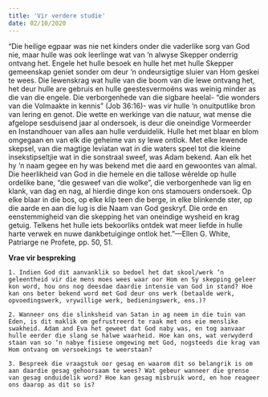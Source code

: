 ```yaml
---
title: 'Vir verdere studie'
date: 02/10/2020
---
```


“Die heilige egpaar was nie net kinders onder die vaderlike sorg van God nie, maar hulle was ook leerlinge wat van ‘n alwyse Skepper onderrig ontvang het. Engele het hulle besoek en hulle het met hulle Skepper gemeenskap geniet sonder om deur ‘n ondeursigtige sluier van Hom geskei te wees. Die lewenskrag wat hulle van die boom van die lewe ontvang het, het deur hulle are gebruis en hulle geestesvermoëns was weinig minder as die van die engele. Die verborgenhede van die sigbare heelal- “die wonders van die Volmaakte in kennis” (Job 36:16)- was vir hulle ‘n onuitputlike bron van lering en genot. Die wette en werkinge van die natuur, wat mense die afgelope sesduisend jaar al ondersoek, is deur die oneindige Vormeerder en Instandhouer van alles aan hulle verduidelik. Hulle het met blaar en blom omgegaan en van elk die geheime van sy lewe ontlok. Met elke lewende skepsel, van die magtige leviatan wat in die waters speel tot die kleine insekstipseltjie wat in die sonstraal sweef, was Adam bekend. Aan elk het hy ‘n naam gegee en hy was bekend met die aard en gewoontes van almal. Die heerlikheid van God in die hemele en die tallose wêrelde op hulle ordelike bane, “die gesweef van die wolke”, die verborgenhede van lig en klank, van dag en nag, al hierdie dinge kon ons stamouers ondersoek. Op elke blaar in die bos, op elke klip teen die berge, in elke blinkende ster, op die aarde en aan die lug is die Naam van God geskryf. Die orde en eenstemmigheid van die skepping het van oneindige wysheid en krag getuig. Telkens het hulle iets bekoorliks ontdek wat meer liefde in hulle harte verwek en nuwe dankbetuiginge ontlok het.”—Ellen G. White, Patriarge ne Profete, pp. 50, 51.

**Vrae vir bespreking**

`1. Indien God dit aanvanklik so bedoel het dat skool/werk ‘n geleentheid vir die mens moes wees waar oor Hom en Sy skepping geleer kon word, hou ons nog deesdae daardie intensie van God in stand? Hoe kan ons beter bekend word met God deur ons werk (betaalde werk, opvoedingswerk, vrywillige werk, bedieningswerk, ens.)? `

`2. Wanneer ons die slinksheid van Satan in ag neem in die tuin van Eden, is dit maklik om gefrustreerd te raak met ons eie menslike swakheid. Adam and Eva het geweet dat God naby was, en tog aanvaar hulle eerder die slang se halwe waarheid. Hoe kan ons, wat verwyderd staan van so ‘n nabye fisiese omgewing met God, nogsteeds die krag van Hom ontvang om versoekings te weerstaan?`

`3. Bespreek die vraagstuk oor gesag en waarom dit so belangrik is om aan daardie gesag gehoorsaam te wees? Wat gebeur wanneer die grense van gesag onduidelik word? Hoe kan gesag misbruik word, en hoe reageer ons daarop as dit so is?`